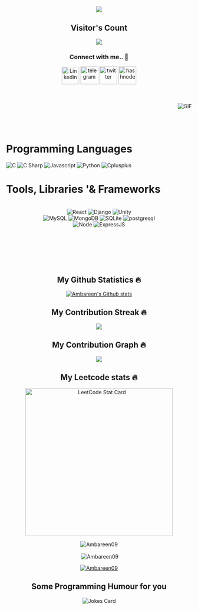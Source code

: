 <h1 align="center">
  <a href="https://git.io/typing-svg">
    <img src="https://readme-typing-svg.herokuapp.com/?lines=Hello,+There!+👋;It's+Ambareen+Azam....;Nice+to+e-meet+you!&center=true&size=30">
  </a>
</h1>

<p align="center"> 
  <h2 align="center">Visitor's Count </h2>
</p>

<p align = "center">
  <img src="https://profile-counter.glitch.me/Ambareen09/count.svg" />
</p>

<h3 align="center">Connect with me.. 🤝</h3>
<body>
    <div class="img1">
<p align='center'>
<a href="https://www.linkedin.com/in/ambareen-azam/" target="_blank"><img src="https://icons.iconarchive.com/icons/alecive/flatwoken/64/Apps-Linkedin-icon.png" width="47" alt="Linkedin"></a>          <a href="https://t.me/Delilahx0x0" target="_blank"><img src="https://icons.iconarchive.com/icons/alecive/flatwoken/64/Apps-Telegram-icon.png" alt="telegram" width=48></a>         <a href="https://twitter.com/AzamAmbareen" target="_blank"><img src="https://icons.iconarchive.com/icons/alecive/flatwoken/64/Apps-Twitter-icon.png" alt="twitter" width=48></a>         <a href="https://instagram.com/ambareen_azam?utm_medium=copy_link" target="_blank"><img src="https://icons.iconarchive.com/icons/alecive/flatwoken/64/Apps-Instagram-icon.png" alt="hashnode" width=48></a>
<p/> <br> <br>
 <img align="right" alt="GIF" src="https://media.giphy.com/media/USV0ym3bVWQJJmNu3N/giphy.gif" /> <br> <br> <br>
    
<br>
<h1>Programming Languages</h1>
<p align="left">
  <img src="https://img.shields.io/badge/-C-F3F7FA?logo=c&logoColor=A8B9CC&style=for-the-badge&logoWidth=30" alt="C">
  <img src="https://img.shields.io/badge/-C%23-F3F7FA?logo=csharp&logoColor=239120&style=for-the-badge&logoWidth=30" alt="C Sharp">
  <img src="https://img.shields.io/badge/-Js-F3F7FA?logo=javascript&logoColor=F7DF1E&style=for-the-badge&logoWidth=30" alt="Javascript">
  <img src="https://img.shields.io/badge/-Python-F3F7FA?logo=python&logoColor=3776AB&style=for-the-badge&logoWidth=30" alt="Python">
  <img src="https://img.shields.io/badge/-C++-F3F7FA?logo=cplusplus&logoColor=F7DF1E&style=for-the-badge&logoWidth=30" alt="Cplusplus">
</p>
<h1>Tools, Libraries '& Frameworks</h1>
<p align="center">
  
  </br>
  <img src="https://img.shields.io/badge/-ReactJs-F3F7FA?logo=react&logoColor=61DAFB&style=for-the-badge&logoWidth=30" alt="React">
  <img src="https://img.shields.io/badge/-Django-F3F7FA?logo=django&logoColor=000000&style=for-the-badge&logoWidth=30" alt="Django">
  <img src="https://img.shields.io/badge/-Unity-F3F7FA?logo=unity&logoColor=000000&style=for-the-badge&logoWidth=30" alt="Unity">
  </br>
  <img src="https://img.shields.io/badge/-MySQL-F3F7FA?logo=mysql&logoColor=4479A1&style=for-the-badge&logoWidth=30" alt="MySQL">
  <img src="https://img.shields.io/badge/-MongoDB-F3F7FA?logo=mongodb&logoColor=47A248&style=for-the-badge&logoWidth=30" alt="MongoDB">
  <img src="https://img.shields.io/badge/-SQLite-F3F7FA?logo=sqlite&logoColor=003B57&style=for-the-badge&logoWidth=30" alt="SQLite">
  <img src="https://img.shields.io/badge/-postgresql-F3F7FA?logo=postgresql&logoColor=003B57&style=for-the-badge&logoWidth=30" alt="postgresql">
  </br>
  <img src="https://img.shields.io/badge/-NodeJS-F3F7FA?logo=node.js&logoColor=009639&style=for-the-badge&logoWidth=30" alt="Node">
  <img src="https://img.shields.io/badge/-Express.js-F3F7FA?logo=Express.js&logoColor=009639&style=for-the-badge&logoWidth=30" alt="ExpressJS">
</p>
      <br> <br> <br> <br> <br> <h2 align="center">My Github Statistics 🔥</h2>   
<p align="center">
<a href="https://github.com/Ambareen09">
<img align="center" alt="Ambareen's Github stats"
src="https://github-readme-stats-xi-rosy-19.vercel.app/api?username=Ambareen09&show_icons=true&hide_border=true&count_private=true&bg_color=0,Ef4050,Cf6561&title_color=000000&text_color=000000&icon_color=000000"/>
</a>

<h2 align="center">My Contribution Streak 🔥</h2>
<p align="center">
  <a href="https://github.com/Iamtripathisatyam/github-readme-streak-stats">
    <img src="https://github-readme-streak-stats.herokuapp.com/?user=Ambareen09&theme=dark&hide_border=true&background=0D1117&stroke=0000"/>
  </a>
 </p>  
 <h2 align="center">My Contribution Graph 🔥</h2>
<p align="center">
  <a href="https://github.com/Ambareen09">
    <img src="https://activity-graph.herokuapp.com/graph?username=Ambareen09&theme=xcode"/>
  </a>
 </p>
 <h2 align="center">My Leetcode stats 🔥</h2>
<p align="center">
  <a href="https://github.com/KnlnKS/leetcode-stats">
  <img alt="LeetCode Stat Card" src="https://apu5rh8gxk.execute-api.us-east-1.amazonaws.com/default/leetcode-stats?username=d3l1l4h" width="400"/>
</a>
 </p>
 <div align="center">
 <p><img align="center" src="https://github-readme-stats.vercel.app/api/top-langs?username=Ambareen09&show_icons=true&locale=en&count-private=true$height=80&theme=tokyonight" alt="Ambareen09" /></p>

<p>&nbsp;<img align="center" src="https://github-readme-stats.vercel.app/api?username=Ambareen09&show_icons=true&locale=en&count-private=true$height=80&theme=tokyonight" alt="Ambareen09" /></p>
</div>

<p align="center"> <a href="https://github.com/ryo-ma/github-profile-trophy"><img src="https://github-profile-trophy.vercel.app/?username=Ambareen09&theme=juicyfresh" alt="Ambareen09" /></a> </p>

<div align="center">
<h2> Some Programming Humour for you </h2> 



![Jokes Card](https://readme-jokes.vercel.app/api?theme=radical)
</p>
</div>
